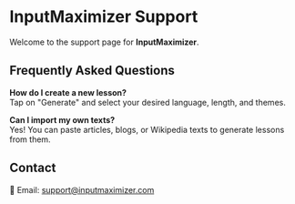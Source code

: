 # InputMaximizer Support

Welcome to the support page for **InputMaximizer**.

## Frequently Asked Questions
**How do I create a new lesson?**  
Tap on "Generate" and select your desired language, length, and themes.  

**Can I import my own texts?**  
Yes! You can paste articles, blogs, or Wikipedia texts to generate lessons from them.  

## Contact
📩 Email: support@inputmaximizer.com
